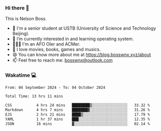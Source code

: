 ### Hi there 👋

<!--
**bosswnx/bosswnx** is a ✨ _special_ ✨ repository because its `README.md` (this file) appears on your GitHub profile.

Here are some ideas to get you started:

- 🔭 I’m currently working on ...
- 🌱 I’m currently learning ...
- 👯 I’m looking to collaborate on ...
- 🤔 I’m looking for help with ...
- 💬 Ask me about ...
- 📫 How to reach me: ...
- 😄 Pronouns: ...
- ⚡ Fun fact: ...
-->

This is Nelson Boss.

- 🏫 I'm a senior student at USTB (University of Science and Technology Beijing).
- 🌱 I’m currently interested in and learning operating system.
- 🧑🏻‍💻 I'm an AFO OIer and ACMer.
- 🥰 I love movies, books, games and musics.
- 😄 You can know more about me at https://blog.bosswnx.xyz/about
- 📫 Feel free to reach me: bosswnx@outlook.com

### Wakatime 💻

<!--START_SECTION:waka-->

```txt
From: 04 September 2024 - To: 04 October 2024

Total Time: 13 hrs 11 mins

CSS           4 hrs 24 mins   ████████▒░░░░░░░░░░░░░░░░   33.32 %
Markdown      4 hrs 7 mins    ███████▓░░░░░░░░░░░░░░░░░   31.26 %
EJS           2 hrs 21 mins   ████▒░░░░░░░░░░░░░░░░░░░░   17.79 %
YAML          1 hr 37 mins    ███░░░░░░░░░░░░░░░░░░░░░░   12.35 %
JSON          16 mins         ▓░░░░░░░░░░░░░░░░░░░░░░░░   02.14 %
```

<!--END_SECTION:waka-->
